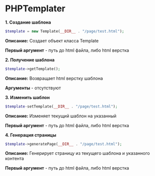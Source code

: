 # PHPTemplater

**1. Создание шаблона**
```php
$template = new Template(__DIR__ . "/page/test.html");
```

**Описание:** Создает объект класса Template

**Первый аргумент** - путь до html файла, либо html верстка

**2. Получение шаблона**
```php
$template->getTemplate();
```

**Описание:** Возвращает html верстку шаблона

**Аргументы** - отсутствуют

**3. Изменить шаблон**
```php
$template-setTemplate(__DIR__ . "/page/test.html");
```

**Описание:** Изменяет текущий шаблон на указанный

**Первый аргумент** - путь до html файла, либо html верстка

**4. Генерация страницы**
```php
$template->generatePage(__DIR__ . "/page/test.html");
```

**Описание:** Генерирует страницу из текущего шаблона и указанного контента

**Первый аргумент** - путь до html файла, либо html верстка